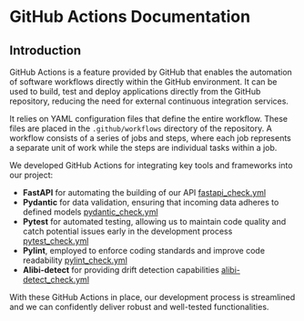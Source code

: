 # GitHub Actions Documentation

## Introduction
GitHub Actions is a feature provided by GitHub that enables the automation of software workflows directly within the GitHub environment.
It can be used to build, test and deploy applications directly from the GitHub repository, reducing the need for external continuous integration services.

It relies on YAML configuration files that define the entire workflow. These files are placed in the `.github/workflows` directory of the repository.
A workflow consists of a series of jobs and steps, where each job represents a separate unit of work while the steps are individual tasks within a job.

We developed GitHub Actions for integrating key tools and frameworks into our project:
-   **FastAPI** for automating the building of our API [fastapi_check.yml](./fastapi_check.yaml)
-   **Pydantic** for data validation, ensuring that incoming data adheres to defined models [pydantic_check.yml](./pydantic_check.yaml)
-   **Pytest** for automated testing, allowing us to maintain code quality and catch potential issues early in the development process [pytest_check.yml](./pytest_check.yaml)
-   **Pylint**, employed to enforce coding standards and improve code readability [pylint_check.yml](./pylint_check.yaml)
-   **Alibi-detect** for providing drift detection capabilities [alibi-detect_check.yml](./alibi-detect_check.yaml)

With these GitHub Actions in place, our development process is streamlined and we can confidently deliver robust and well-tested functionalities.